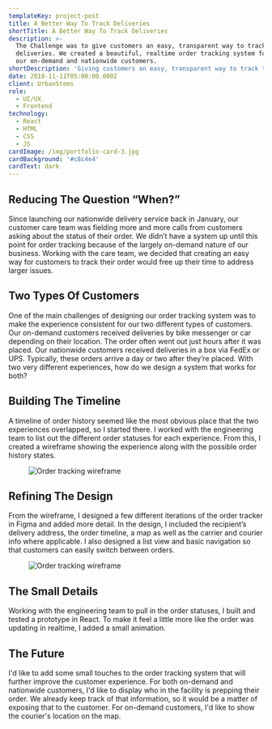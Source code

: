 ```yaml
---
templateKey: project-post
title: A Better Way To Track Deliveries
shortTitle: A Better Way To Track Deliveries
description: >-
  The Challenge was to give customers an easy, transparent way to track their
  deliveries. We created a beautiful, realtime order tracking system for both
  our on-demand and nationwide customers.
shortDescription: 'Giving customers an easy, transparent way to track their deliveries.'
date: 2018-11-11T05:00:00.000Z
client: UrbanStems
role:
  - UI/UX
  - Frontend
technology:
  - React
  - HTML
  - CSS
  - JS
cardImage: /img/portfolio-card-3.jpg
cardBackground: '#c8c4e4'
cardText: dark
---
```

## Reducing The Question “When?”

Since launching our nationwide delivery service back in January, our customer care team was fielding more and more calls from customers asking about the status of their order. We didn’t have a system up until this point for order tracking because of the largely on-demand nature of our business. Working with the care team, we decided that creating an easy way for customers to track their order would free up their time to address larger issues.

## Two Types Of Customers

One of the main challenges of designing our order tracking system was to make the experience consistent for our two different types of customers. Our on-demand customers received deliveries by bike messenger or car depending on their location. The order often went out just hours after it was placed. Our nationwide customers received deliveries in a box via FedEx or UPS. Typically, these orders arrive a day or two after they’re placed. With two very different experiences, how do we design a system that works for both?

## Building The Timeline

A timeline of order history seemed like the most obvious place that the two experiences overlapped, so I started there. I worked with the engineering team to list out the different order statuses for each experience. From this, I created a wireframe showing the experience along with the possible order history states.
<figure>

![Order tracking wireframe](/img/urbanstems-ordertracking-wireframes.jpg)

</figure>

## Refining The Design

From the wireframe, I designed a few different iterations of the order tracker in Figma and added more detail. In the design, I included the recipient’s delivery address, the order timeline, a map as well as the carrier and courier info where applicable. I also designed a list view and basic navigation so that customers can easily switch between orders.

<figure>

![Order tracking wireframe](/img/urbanstems-ordertracking-design-1.jpg)

</figure>

## The Small Details

Working with the engineering team to pull in the order statuses, I built and tested a prototype in React. To make it feel a little more like the order was updating in realtime, I added a small animation.

## The Future

I'd like to add some small touches to the order tracking system that will further improve the customer experience. For both on-demand and nationwide customers, I'd like to display who in the facility is prepping their order. We already keep track of that information, so it would be a matter of exposing that to the customer. For on-demand customers, I'd like to show the courier's location on the map.
